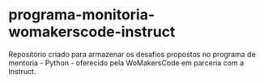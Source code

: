 # programa-monitoria-womakerscode-instruct
Repositório criado para armazenar os desafios propostos no programa de mentoria - Python - oferecido pela WoMakersCode em parceria com a Instruct.
